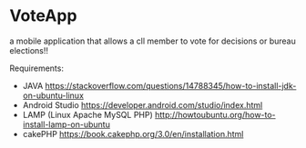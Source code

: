 # VoteApp
a mobile application that allows a cll member to vote for decisions or bureau elections!!

Requirements:
* JAVA
https://stackoverflow.com/questions/14788345/how-to-install-jdk-on-ubuntu-linux
* Android Studio
https://developer.android.com/studio/index.html
* LAMP (Linux Apache MySQL PHP)
http://howtoubuntu.org/how-to-install-lamp-on-ubuntu
* cakePHP
https://book.cakephp.org/3.0/en/installation.html
